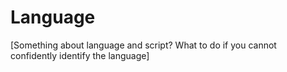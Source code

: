 # Language

\[Something about language and script? What to do if you cannot confidently identify the language]

